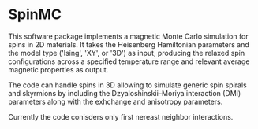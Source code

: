 # SpinMC
This software package implements a magnetic Monte Carlo simulation for spins in 2D materials. It takes the Heisenberg Hamiltonian parameters and the model type ('Ising', 'XY', or '3D') as input, producing the relaxed spin configurations across a specified temperature range and relevant average magnetic properties as output.

The code can handle spins in 3D allowing to simulate generic spin spirals and skyrmions by including the Dzyaloshinskii–Moriya interaction (DMI) parameters along with the exhchange and anisotropy parameters.  

Currently the code conisders only first nereast neighbor interactions.
